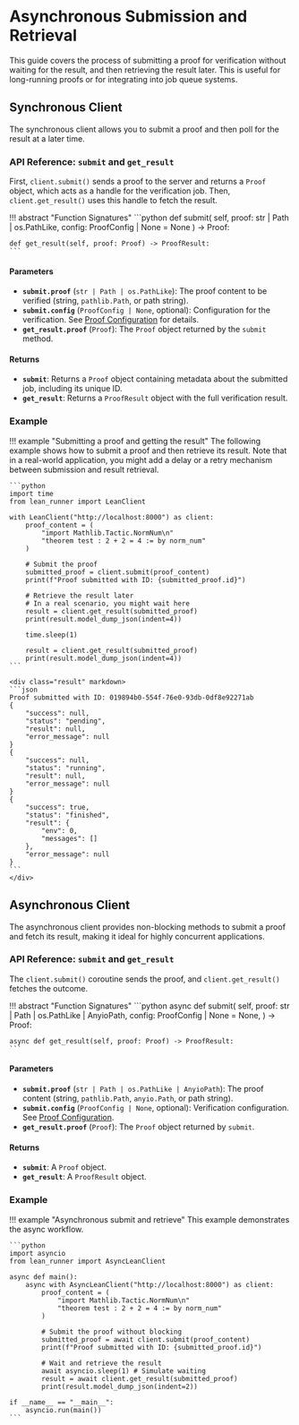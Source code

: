# Asynchronous Submission and Retrieval

This guide covers the process of submitting a proof for verification without waiting for the result, and then retrieving the result later. This is useful for long-running proofs or for integrating into job queue systems.

## Synchronous Client

The synchronous client allows you to submit a proof and then poll for the result at a later time.

### API Reference: `submit` and `get_result`

First, `client.submit()` sends a proof to the server and returns a `Proof` object, which acts as a handle for the verification job. Then, `client.get_result()` uses this handle to fetch the result.

!!! abstract "Function Signatures"
    ```python
    def submit(
        self,
        proof: str | Path | os.PathLike,
        config: ProofConfig | None = None
    ) -> Proof:

    def get_result(self, proof: Proof) -> ProofResult:
    ```

#### Parameters

-   **`submit.proof`** (`str | Path | os.PathLike`): The proof content to be verified (string, `pathlib.Path`, or path string).
-   **`submit.config`** (`ProofConfig | None`, optional): Configuration for the verification. See [Proof Configuration](./config.md) for details.
-   **`get_result.proof`** (`Proof`): The `Proof` object returned by the `submit` method.

#### Returns

-   **`submit`**: Returns a `Proof` object containing metadata about the submitted job, including its unique ID.
-   **`get_result`**: Returns a `ProofResult` object with the full verification result.

### Example

!!! example "Submitting a proof and getting the result"
    The following example shows how to submit a proof and then retrieve its result. Note that in a real-world application, you might add a delay or a retry mechanism between submission and result retrieval.

    ```python
    import time
    from lean_runner import LeanClient

    with LeanClient("http://localhost:8000") as client:
        proof_content = (
            "import Mathlib.Tactic.NormNum\n"
            "theorem test : 2 + 2 = 4 := by norm_num"
        )

        # Submit the proof
        submitted_proof = client.submit(proof_content)
        print(f"Proof submitted with ID: {submitted_proof.id}")

        # Retrieve the result later
        # In a real scenario, you might wait here
        result = client.get_result(submitted_proof)
        print(result.model_dump_json(indent=4))

        time.sleep(1)

        result = client.get_result(submitted_proof)
        print(result.model_dump_json(indent=4))
    ```

    <div class="result" markdown>
    ```json
    Proof submitted with ID: 019894b0-554f-76e0-93db-0df8e92271ab
    {
        "success": null,
        "status": "pending",
        "result": null,
        "error_message": null
    }
    {
        "success": null,
        "status": "running",
        "result": null,
        "error_message": null
    }
    {
        "success": true,
        "status": "finished",
        "result": {
            "env": 0,
            "messages": []
        },
        "error_message": null
    }
    ```
    </div>

## Asynchronous Client

The asynchronous client provides non-blocking methods to submit a proof and fetch its result, making it ideal for highly concurrent applications.

### API Reference: `submit` and `get_result`

The `client.submit()` coroutine sends the proof, and `client.get_result()` fetches the outcome.

!!! abstract "Function Signatures"
    ```python
    async def submit(
        self,
        proof: str | Path | os.PathLike | AnyioPath,
        config: ProofConfig | None = None,
    ) -> Proof:

    async def get_result(self, proof: Proof) -> ProofResult:
    ```

#### Parameters

-   **`submit.proof`** (`str | Path | os.PathLike | AnyioPath`): The proof content (string, `pathlib.Path`, `anyio.Path`, or path string).
-   **`submit.config`** (`ProofConfig | None`, optional): Verification configuration. See [Proof Configuration](./config.md).
-   **`get_result.proof`** (`Proof`): The `Proof` object returned by `submit`.

#### Returns

-   **`submit`**: A `Proof` object.
-   **`get_result`**: A `ProofResult` object.

### Example

!!! example "Asynchronous submit and retrieve"
    This example demonstrates the async workflow.

    ```python
    import asyncio
    from lean_runner import AsyncLeanClient

    async def main():
        async with AsyncLeanClient("http://localhost:8000") as client:
            proof_content = (
                "import Mathlib.Tactic.NormNum\n"
                "theorem test : 2 + 2 = 4 := by norm_num"
            )

            # Submit the proof without blocking
            submitted_proof = await client.submit(proof_content)
            print(f"Proof submitted with ID: {submitted_proof.id}")

            # Wait and retrieve the result
            await asyncio.sleep(1) # Simulate waiting
            result = await client.get_result(submitted_proof)
            print(result.model_dump_json(indent=2))

    if __name__ == "__main__":
        asyncio.run(main())
    ```
